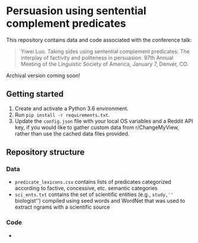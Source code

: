 # Persuasion using sentential complement predicates

This repository contains data and code associated with the conference talk:
> Yiwei Luo. Taking sides using sentential complement predicates: The interplay of factivity and politeness in persuasion. 97th Annual Meeting of the Linguistic Society of America, January 7, Denver, CO.

Archival version coming soon!

## Getting started
1. Create and activate a Python 3.6 environment.
2. Run `pip install -r requirements.txt`.
3. Update the `config.json` file with your local OS variables and a Reddit API key, if you would like to gather custom data from r/ChangeMyView, rather than use the cached data files provided.

## Repository structure
### Data
* `predicate_lexicons.csv` contains lists of predicates categorized according to factive, concessive, etc. semantic categories
* `sci_ents.txt` contains the set of scientific entities (e.g., ``study,'' ``biologist'') compiled using seed words and WordNet that was used to extract ngrams with a scientific source
### Code
* 
